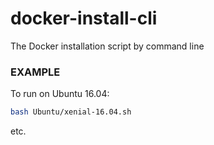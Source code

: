 # docker-install-cli
The Docker installation script by command line

### EXAMPLE
To run on Ubuntu 16.04:
```bash
bash Ubuntu/xenial-16.04.sh
```
etc.

